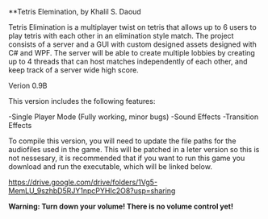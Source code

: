**Tetris Elemination, by Khalil S. Daoud

Tetris Elimination is a multiplayer twist on tetris that allows up to 6 users to play tetris with each other in an elimination style match. The project consists of a server and a GUI with custom designed assets designed with C# and WPF. The server will be able to create multiple lobbies by creating up to 4 threads that can host matches independently of each other, and keep track of a server wide high score.

Verion 0.9B

This version includes the following features:

-Single Player Mode (Fully working, minor bugs)
-Sound Effects 
-Transition Effects

To compile this version, you will need to update the file paths for the audiofiles used in the game. This will be patched in a leter version so this is not nessesary, it is recommended that if you want to run this game you download and run the executable, which will be linked below. 

https://drive.google.com/drive/folders/1Vg5-MemLU_9szhbD5RJY1npcPYHIc2O8?usp=sharing

**Warning: Turn down your volume! There is no volume control yet!**
